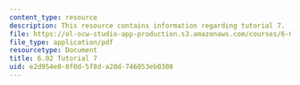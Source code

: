 ```yaml
---
content_type: resource
description: This resource contains information regarding tutorial 7.
file: https://ol-ocw-studio-app-production.s3.amazonaws.com/courses/6-02-introduction-to-eecs-ii-digital-communication-systems-fall-2012/e2d954e00f0d5f8da28d746053eb0308_MIT6_02F12_tutor07.pdf
file_type: application/pdf
resourcetype: Document
title: 6.02 Tutorial 7
uid: e2d954e0-0f0d-5f8d-a28d-746053eb0308
---
```

